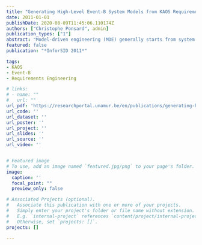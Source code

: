 ```yaml
---
title: "Generating High-Level Event-B System Models from KAOS Requirements Models"
date: 2011-01-01
publishDate: 2020-08-09T11:45:06.110174Z
authors: ["Christophe Ponsard", admin]
publication_types: ["1"]
abstract: "Model-driven engineering (MDE) generally starts from system design model. In this paper, we show how MDE can be extended to the requirements level expressed in requirements models (in KAOS) and be linked with a formal design language (in Event-B). The central idea is to map Goal-Oriented agents to a hierarchy of Event-B machines. A design process is proposed to decompose a system level agent/machine into finer grained agent/machines based on their ability to control specific piece of information. The approach is semi-automated and tool supported by an Eclipse plug-in connecting the KAOS/Objectiver tool and the Event-B/Rodin tools. The benefits and limits of the approach on the resulting model quality are highlighted on a non-trivial example. Alternative approaches developed by others are also discussed."
featured: false
publication: "*InforSID 2011*"

tags:
- KAOS
- Event-B
- Requirements Engineering

# links:
# - name: ""
#   url: ""
url_pdf: 'https://researchportal.unamur.be/en/publications/generating-high-level-event-b-system-models-from-kaos-requirement'
url_code: ''
url_dataset: ''
url_poster: ''
url_project: ''
url_slides: ''
url_source: ''
url_video: ''


# Featured image
# To use, add an image named `featured.jpg/png` to your page's folder.
image:
  caption: ''
  focal_point: ""
  preview_only: false

# Associated Projects (optional).
#   Associate this publication with one or more of your projects.
#   Simply enter your project's folder or file name without extension.
#   E.g. `internal-project` references `content/project/internal-project/index.md`.
#   Otherwise, set `projects: []`.
projects: []

---
```

